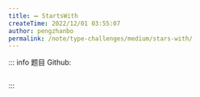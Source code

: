 ```yaml
---
title: ➖ StartsWith
createTime: 2022/12/01 03:55:07
author: pengzhanbo
permalink: /note/type-challenges/medium/stars-with/
---
```


::: info 题目
Github: []()

```ts
```
:::
